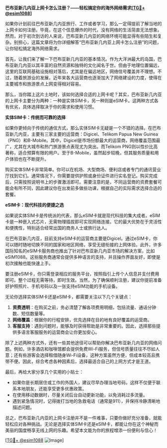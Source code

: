 **巴布亚新几内亚上网卡怎么注册？——轻松搞定你的海外网络需求[[TG💪+ @esim1088](https://t.me/s/esim1088)]**

如果你计划前往巴布亚新几内亚旅行、工作或者学习，那么一定得提前了解当地的上网卡如何注册。毕竟，在这个信息爆炸的时代，没有网络的生活简直无法想象。然而，对于初次到访的人来说，巴布亚新几内亚的网络环境可能显得有些陌生和复杂。别担心，这篇文章将为你详细解答“巴布亚新几内亚上网卡怎么注册”的问题，让你轻松搞定海外网络需求。

首先，让我们来了解一下巴布亚新几内亚的基本情况。作为大洋洲最大的岛国，巴布亚新几内亚以其丰富的自然资源和独特的文化闻名于世。但由于地理位置偏远，这里的互联网基础设施相对落后，尤其是在偏远地区，网络信号覆盖并不理想。不过，随着旅游业的发展，近年来各大运营商也逐渐加大了网络建设的力度，使得在主要城市和旅游景点上网变得相对容易。

那么，当你踏上这片土地时，该如何选择合适的上网卡呢？其实，巴布亚新几内亚的上网卡主要分为两种：一种是实体SIM卡，另一种则是eSIM卡。这两种方式各有优劣，具体选择取决于你的需求和使用习惯。

**实体SIM卡：传统而可靠的选择**

如果你更倾向于传统的通信方式，那么实体SIM卡无疑是一个不错的选择。在巴布亚新几内亚，主要有三家主要的运营商：Digicel、Telikom Papua New Guinea（PNG）和B-Mobile。其中，Digicel是市场份额最大的运营商，网络覆盖范围最广，尤其在大城市和热门旅游景点表现尤为突出。而Telikom PNG则以性价比高著称，适合预算有限的用户。至于B-Mobile，虽然起步较晚，但其服务质量和用户体验也在不断提升。

购买实体SIM卡非常简单。你可以在机场、大型商场、便利店或者专门的通讯营业厅找到它们。通常情况下，你需要提供护照或身份证件进行实名登记。购买完成后，只需按照说明书上的步骤激活即可。需要注意的是，不同运营商的资费套餐可能会有所不同，因此建议你在出发前多做些功课，根据自己的实际需求选择合适的套餐。

**eSIM卡：现代科技的便捷之选**

如果说实体SIM卡是传统派的代表，那么eSIM卡就是现代科技的集大成者。eSIM卡是一种嵌入式芯片，无需物理插拔即可实现网络连接。它的最大优势在于灵活性和便携性，特别适合经常出国的商务人士或旅行达人。

在巴布亚新几内亚，目前支持eSIM卡的运营商主要是Digicel。通过eSIM卡，你可以随时随地切换不同的国家和地区网络，享受无缝衔接的上网体验。此外，许多国际知名的eSIM卡服务商也推出了针对巴布亚新几内亚市场的解决方案，比如eSIM1088。这些服务商通常会提供多种语言的支持，并且操作界面友好，即使是初次接触也能快速上手。

要注册eSIM卡，你只需登录相应的服务平台，按照指引上传个人信息并支付费用即可。整个过程无需等待，即时生效。当然，为了确保顺利注册，建议你提前准备好护照照片、手机号码以及一张支持eSIM功能的手机设备。

无论你选择实体SIM卡还是eSIM卡，都需要关注以下几个关键点：

1. **资费透明**：在购买之前，务必清楚了解各项费用明细，包括流量、通话分钟数、短信数量等。
2. **网络覆盖**：根据你的行程安排，优先选择在目的地有良好覆盖的运营商。
3. **客服支持**：遇到问题时，能够及时获得帮助是非常重要的。因此，选择那些提供多语言客服服务的运营商会让你更加安心。

除了上述两种方式外，还有一些其他途径可以帮助你解决巴布亚新几内亚的网络问题。例如，许多酒店和咖啡馆都会提供免费Wi-Fi服务，但信号质量往往不尽如人意；还有些游客会选择租借随身Wi-Fi设备，这种方案虽然方便，但成本较高且携带不便。因此，综合考虑各种因素后，选择最适合自己的上网方式才是王道。

最后，再给大家分享几个实用的小贴士：

- 如果你是长期居住或工作的外国人，建议尽早办理当地号码，这样不仅便于联系本地朋友，还能享受更多优惠政策。
- 在使用移动数据时，尽量关闭后台自动更新功能，以免消耗过多流量。
- 遇到紧急情况时，记得拨打当地的急救电话（通常是911），并保持冷静清晰地描述问题。

总之，巴布亚新几内亚的上网卡注册并不是一件难事，只要你做好充分准备，就能轻松应对各种挑战。无论是选择实体SIM卡还是eSIM卡，都能让你在这个神秘而美丽的国度畅享无线上网的乐趣。希望本文能为你的旅程增添一份便利与信心！

[[TG💪+ @esim1088](https://t.me/s/esim1088) ![Image](https://i.postimg.cc/4NQfJmqS/Snipaste-2025-05-13-00-14-12.png)]